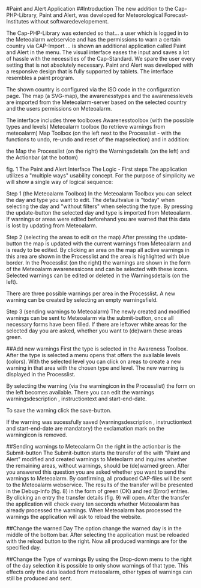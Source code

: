 #Paint and Alert Application
##Introduction
The new addition to the Cap-PHP-Library, Paint and Alert, was developed for Meteorological Forecast-Institutes without softwaredevelopement.

The Cap-PHP-Library was extended so that...
a user which is logged in to the Meteoalarm webservice
and has the permissions to warn a certain country via CAP-Import
... is shown an additional application called Paint and Alert in the menu.
The visual interface eases the input and saves a lot of hassle with the necessities of the Cap-Standard. We spare the user every setting that is not absolutely necessary. Paint and Alert was developed with a responsive design that is fully supported by tablets. The interface resembles a paint program.

The shown country is configured via the ISO code in the configuration page. The map (a SVG-map), the awarenesstypes and the awarenesslevels are imported from the Meteoalarm-server based on the selected country and the users permissions on Meteoalarm.

The interface includes three toolboxes
Awarenesstoolbox (with the possible types and levels)
Meteoalarm toolbox (to retrieve warnings from meteoalarm)
Map Toolbox (on the left next to the Processlist - with the functions to undo, re-undo and reset of the mapselection)
and in addition:

the Map
the Processlist (on the right)
the Warningsdetails (on the left)
and the Actionbar (at the bottom)

fig. 1 The Paint and Alert Interface
The Logic - First steps
The application utilizes a "multiple ways" usability concept. For the purpose of simplicity we will show a single way of logical sequence:

Step 1 (the Meteoalarm Toolbox)
In the Meteoalarm Toolbox you can select the day and type you want to edit. The defaultvalue is "today" when selecting the day and "without filters" when selecting the type. By pressing the update-button the selected day and type is imported from Meteoalarm. If warnings or areas were edited beforehand you are warned that this data is lost by updating from Meteoalarm.


Step 2 (selecting the areas to edit on the map)
After pressing the update-button the map is updated with the current warnings from Meteoalarm and is ready to be edited. By clicking an area on the map all active warnings in this area are shown in the Processlist and the area is highlighted with blue border. In the Processlist (on the right) the warnings are shown in the form of the Meteoalarm awarenessicons and can be selected with these icons. Selected warnings can be edited or deleted in the Warningsdetails (on the left).

There are three possible warnings per area in the Processlist. A new warning can be created by selecting an empty warningsfield.


Step 3 (sending warnings to Meteoalarm)
The newly created and modified warnings can be sent to Meteoalarm via the submit-button, once all necessary forms have been filled. If there are leftover white areas for the selected day you are asked, whether you want to (de)warn these areas green.

##Add new warnings
First the type is selected in the Awareness Toolbox. After the type is selected a menu opens that offers the available levels (colors). With the selected level you can click on areas to create a new warning in that area with the chosen type and level. The new warning is displayed in the Processlist.

By selecting the warning (via the warningicon in the Processlist) the form on the left becomes available. There you can edit the warnings warningsdescription , instructiontext and start-end-date.

To save the warning click the save-button.

If the warning was sucessfully saved (warningsdescription , instructiontext and start-end-date are mandatory) the exclamation mark on the warningicon is removed.


 


##Sending warnings to Meteoalarm
On the right in the actionbar is the Submit-button
The Submit-button starts the transfer of the with "Paint and Alert" modified and created warnings to Meteolarm and inquires whether the remaining areas, without warnings, should be (de)warned green.
After you answered this question you are asked whether you want to send the warnings to Meteoalarm.
By confirming, all produced CAP-files will be sent to the Meteoalarm webservice. The results of the transfer will be presented in the Debug-Info (fig. 8) in the form of green (OK) and red (Error) entries. By clicking an entry the transfer details (fig. 9) will open. After the transfer the application will check every ten seconds whether Meteoalarm has already processed the warnings. When Ḿeteoalarm has processed the warnings the application will ask to reload the website.




##Change the warned Day
The option change the warned day is in the middle of the bottom bar. After selecting the application must be reloaded with the reload button to the right. Now all produced warnings are for the specified day.

##Change the Type of warnings
By using the Drop-down menu to the right of the day selection it is possible to only show warnings of that type. This effects only the data loaded from meteoalarm, other types of warnings can still be produced and sent.
